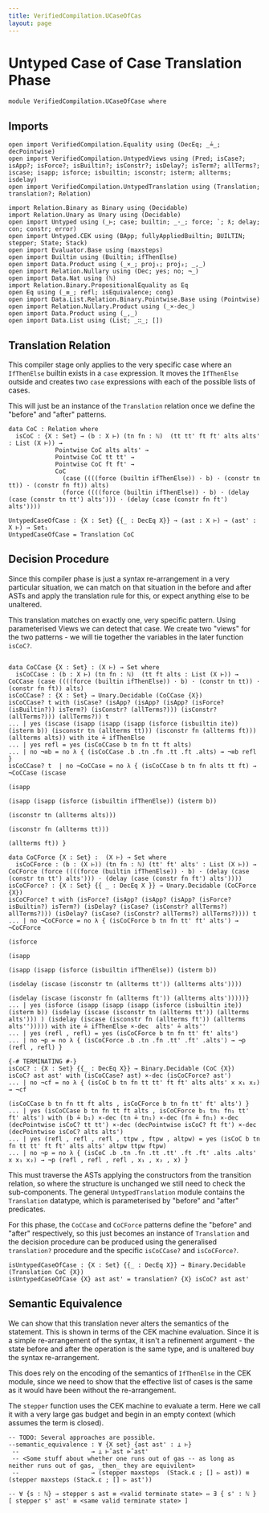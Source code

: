 ```yaml
---
title: VerifiedCompilation.UCaseOfCas
layout: page
---
```

# Untyped Case of Case Translation Phase

```
module VerifiedCompilation.UCaseOfCase where

```
## Imports

```
open import VerifiedCompilation.Equality using (DecEq; _≟_; decPointwise)
open import VerifiedCompilation.UntypedViews using (Pred; isCase?; isApp?; isForce?; isBuiltin?; isConstr?; isDelay?; isTerm?; allTerms?; iscase; isapp; isforce; isbuiltin; isconstr; isterm; allterms; isdelay)
open import VerifiedCompilation.UntypedTranslation using (Translation; translation?; Relation)

import Relation.Binary as Binary using (Decidable)
import Relation.Unary as Unary using (Decidable)
open import Untyped using (_⊢; case; builtin; _·_; force; `; ƛ; delay; con; constr; error)
open import Untyped.CEK using (BApp; fullyAppliedBuiltin; BUILTIN; stepper; State; Stack)
open import Evaluator.Base using (maxsteps)
open import Builtin using (Builtin; ifThenElse)
open import Data.Product using (_×_; proj₁; proj₂; _,_)
open import Relation.Nullary using (Dec; yes; no; ¬_)
open import Data.Nat using (ℕ)
import Relation.Binary.PropositionalEquality as Eq
open Eq using (_≡_; refl; isEquivalence; cong)
open import Data.List.Relation.Binary.Pointwise.Base using (Pointwise)
open import Relation.Nullary.Product using (_×-dec_)
open import Data.Product using (_,_)
open import Data.List using (List; _∷_; [])
```
## Translation Relation

This compiler stage only applies to the very specific case where an `IfThenElse` builtin exists in a `case` expression.
It moves the `IfThenElse` outside and creates two `case` expressions with each of the possible lists of cases. 

This will just be an instance of the `Translation` relation once we define the "before" and "after" patterns.

```
data CoC : Relation where
  isCoC : {X : Set} → (b : X ⊢) (tn fn : ℕ)  (tt tt' ft ft' alts alts' : List (X ⊢)) →
             Pointwise CoC alts alts' →
             Pointwise CoC tt tt' →
             Pointwise CoC ft ft' →
             CoC
               (case ((((force (builtin ifThenElse)) · b) · (constr tn tt)) · (constr fn ft)) alts)
               (force ((((force (builtin ifThenElse)) · b) · (delay (case (constr tn tt') alts'))) · (delay (case (constr fn ft') alts'))))

UntypedCaseOfCase : {X : Set} {{_ : DecEq X}} → (ast : X ⊢) → (ast' : X ⊢) → Set₁
UntypedCaseOfCase = Translation CoC

```
## Decision Procedure

Since this compiler phase is just a syntax re-arrangement in a very particular situation, we can
match on that situation in the before and after ASTs and apply the translation rule for this, or
expect anything else to be unaltered.

This translation matches on exactly one, very specific pattern. Using parameterised Views we can
detect that case. We create two "views" for the two patterns - we will tie together the variables in the
later function `isCoC?`.
```

data CoCCase {X : Set} : (X ⊢) → Set where
  isCoCCase : (b : X ⊢) (tn fn : ℕ)  (tt ft alts : List (X ⊢)) → CoCCase (case ((((force (builtin ifThenElse)) · b) · (constr tn tt)) · (constr fn ft)) alts)
isCoCCase? : {X : Set} → Unary.Decidable (CoCCase {X})
isCoCCase? t with (isCase? (isApp? (isApp? (isApp? (isForce? (isBuiltin?)) isTerm?) (isConstr? (allTerms?))) (isConstr? (allTerms?))) (allTerms?)) t
... | yes (iscase (isapp (isapp (isapp (isforce (isbuiltin ite)) (isterm b)) (isconstr tn (allterms tt))) (isconstr fn (allterms ft))) (allterms alts)) with ite ≟ ifThenElse
... | yes refl = yes (isCoCCase b tn fn tt ft alts)
... | no ¬≡b = no λ { (isCoCCase .b .tn .fn .tt .ft .alts) → ¬≡b refl }
isCoCCase? t  | no ¬CoCCase = no λ { (isCoCCase b tn fn alts tt ft) → ¬CoCCase (iscase
                                                                                 (isapp
                                                                                  (isapp (isapp (isforce (isbuiltin ifThenElse)) (isterm b))
                                                                                   (isconstr tn (allterms alts)))
                                                                                  (isconstr fn (allterms tt)))
                                                                                 (allterms ft)) }
                                                                                 
data CoCForce {X : Set} :  (X ⊢) → Set where
  isCoCForce : (b : (X ⊢)) (tn fn : ℕ) (tt' ft' alts' : List (X ⊢)) → CoCForce (force ((((force (builtin ifThenElse)) · b) · (delay (case (constr tn tt') alts'))) · (delay (case (constr fn ft') alts'))))
isCoCForce? : {X : Set} {{ _ : DecEq X }} → Unary.Decidable (CoCForce {X})
isCoCForce? t with (isForce? (isApp? (isApp? (isApp? (isForce? isBuiltin?) isTerm?) (isDelay? (isCase? (isConstr? allTerms?) allTerms?))) (isDelay? (isCase? (isConstr? allTerms?) allTerms?)))) t
... | no ¬CoCForce = no λ { (isCoCForce b tn fn tt' ft' alts') → ¬CoCForce
                                                                  (isforce
                                                                   (isapp
                                                                    (isapp (isapp (isforce (isbuiltin ifThenElse)) (isterm b))
                                                                     (isdelay (iscase (isconstr tn (allterms tt')) (allterms alts'))))
                                                                    (isdelay (iscase (isconstr fn (allterms ft')) (allterms alts')))))}
... | yes (isforce (isapp (isapp (isapp (isforce (isbuiltin ite)) (isterm b)) (isdelay (iscase (isconstr tn (allterms tt')) (allterms alts'))) ) (isdelay (iscase (isconstr fn (allterms ft')) (allterms alts''))))) with ite ≟ ifThenElse ×-dec  alts' ≟ alts''
... | yes (refl , refl) = yes (isCoCForce b tn fn tt' ft' alts')
... | no ¬p = no λ { (isCoCForce .b .tn .fn .tt' .ft' .alts') → ¬p (refl , refl) }

{-# TERMINATING #-}
isCoC? : {X : Set} {{_ : DecEq X}} → Binary.Decidable (CoC {X})
isCoC? ast ast' with (isCoCCase? ast) ×-dec (isCoCForce? ast')
... | no ¬cf = no λ { (isCoC b tn fn tt tt' ft ft' alts alts' x x₁ x₂) → ¬cf
                                                                          (isCoCCase b tn fn tt ft alts , isCoCForce b tn fn tt' ft' alts') }
... | yes (isCoCCase b tn fn tt ft alts , isCoCForce b₁ tn₁ fn₁ tt' ft' alts') with (b ≟ b₁) ×-dec (tn ≟ tn₁) ×-dec (fn ≟ fn₁) ×-dec (decPointwise isCoC? tt tt') ×-dec (decPointwise isCoC? ft ft') ×-dec (decPointwise isCoC? alts alts')
... | yes (refl , refl , refl , ttpw , ftpw , altpw) = yes (isCoC b tn fn tt tt' ft ft' alts alts' altpw ttpw ftpw)
... | no ¬p = no λ { (isCoC .b .tn .fn .tt .tt' .ft .ft' .alts .alts' x x₁ x₂) → ¬p (refl , refl , refl , x₁ , x₂ , x) }

```
This must traverse the ASTs applying the constructors from the transition relation, so where
the structure is unchanged we still need to check the sub-components. The general `UntypedTranslation`
module contains the `Translation` datatype, which is parameterised by "before" and "after" predicates.

For this phase, the `CoCCase` and `CoCForce` patterns define the "before" and "after" respectively, so this
just becomes an instance of `Translation` and the decision procedure can be produced using the generalised
`translation?` procedure and the specific `isCoCCase?` and `isCoCForce?`. 

```
isUntypedCaseOfCase : {X : Set} {{_ : DecEq X}} → Binary.Decidable (Translation CoC {X})
isUntypedCaseOfCase {X} ast ast' = translation? {X} isCoC? ast ast'
```

## Semantic Equivalence

We can show that this translation never alters the semantics of the statement. This is shown
in terms of the CEK machine evaluation. Since it is a simple re-arrangement of the syntax, it
isn't a refinement argument - the state before and after the operation is the same type, and is
unaltered buy the syntax re-arrangement.

This does rely on the encoding of the semantics of `IfThenElse` in the CEK module, since we
need to show that the effective list of cases is the same as it would have been without the re-arrangement.

The `stepper` function uses the CEK machine to evaluate a term. Here we call it with a very
large gas budget and begin in an empty context (which assumes the term is closed).

```
-- TODO: Several approaches are possible. 
--semantic_equivalence : ∀ {X set} {ast ast' : ⊥ ⊢}
 --                    → ⊥ ⊢̂ ast ⊳̂ ast'
 -- <Some stuff about whether one runs out of gas -- as long as neither runs out of gas, _then_ they are equivilent> 
 --                    → (stepper maxsteps  (Stack.ϵ ; [] ▻ ast)) ≡ (stepper maxsteps (Stack.ε ; [] ▻ ast'))

-- ∀ {s : ℕ} → stepper s ast ≡ <valid terminate state> ⇔ ∃ { s' : ℕ } [ stepper s' ast' ≡ <same valid terminate state> ] 
```
